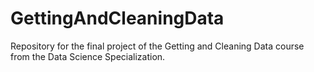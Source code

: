 GettingAndCleaningData
======================

Repository for the final project of the Getting and Cleaning Data course from the Data Science Specialization.
